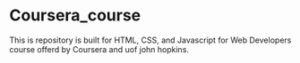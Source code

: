 # Coursera_course
This is repository is built for HTML, CSS, and Javascript for Web Developers course offerd by Coursera and uof john hopkins.
